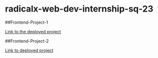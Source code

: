 # radicalx-web-dev-internship-sq-23

##Frontend-Project-1

[Link to the deployed project](https://radicalx-web-dev-internship-sq-23.vercel.app/)

##Frontend-Project-2

[Link to deployed project](https://radicalx-web-dev-internship-sq-23-project-2.vercel.app/)
